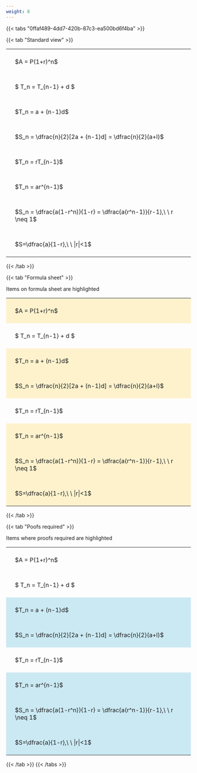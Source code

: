 ```yaml
---
weight: 8
---
```


{{< tabs "0ffaf489-4dd7-420b-87c3-ea500bd6f4ba" >}}

{{< tab "Standard view" >}}

<style type="text/css">
#T_ef191 th.col_heading {
  text-align: left;
  font-size: 1em;
}
#T_ef191 td {
  text-align: left;
  font-size: 1em;
  padding: 1.5em;
}
</style>
<table id="T_ef191">
  <thead>
  </thead>
  <tbody>
    <tr>
      <td id="T_ef191_row0_col0" class="data row0 col0" >$A = P(1+r)^n$</td>
    </tr>
    <tr>
      <td id="T_ef191_row1_col0" class="data row1 col0" >$ T_n = T_{n-1} + d $</td>
    </tr>
    <tr>
      <td id="T_ef191_row2_col0" class="data row2 col0" >$T_n = a + (n-1)d$</td>
    </tr>
    <tr>
      <td id="T_ef191_row3_col0" class="data row3 col0" >$S_n = \dfrac{n}{2}[2a + (n-1)d] = \dfrac{n}{2}(a+l)$</td>
    </tr>
    <tr>
      <td id="T_ef191_row4_col0" class="data row4 col0" >$T_n = rT_{n-1}$</td>
    </tr>
    <tr>
      <td id="T_ef191_row5_col0" class="data row5 col0" >$T_n = ar^{n-1}$</td>
    </tr>
    <tr>
      <td id="T_ef191_row6_col0" class="data row6 col0" >$S_n = \dfrac{a(1-r^n)}{1-r} = \dfrac{a(r^n-1)}{r-1},\ \  r \neq 1$</td>
    </tr>
    <tr>
      <td id="T_ef191_row7_col0" class="data row7 col0" >$S=\dfrac{a}{1-r},\ \ |r|<1$</td>
    </tr>
  </tbody>
</table>
{{< /tab >}}

{{< tab "Formula sheet" >}}

Items on formula sheet are highlighted 
<br>
<style type="text/css">
#T_d098c th.col_heading {
  text-align: left;
  font-size: 1em;
}
#T_d098c td {
  text-align: left;
  font-size: 1em;
  padding: 1.5em;
}
#T_d098c_row0_col0, #T_d098c_row2_col0, #T_d098c_row3_col0, #T_d098c_row5_col0, #T_d098c_row6_col0, #T_d098c_row7_col0 {
  background-color: rgba(255,194,10, 0.2);
}
#T_d098c_row1_col0, #T_d098c_row4_col0 {
  background-color: rgba(0,0,0,0);
}
</style>
<table id="T_d098c">
  <thead>
  </thead>
  <tbody>
    <tr>
      <td id="T_d098c_row0_col0" class="data row0 col0" >$A = P(1+r)^n$</td>
    </tr>
    <tr>
      <td id="T_d098c_row1_col0" class="data row1 col0" >$ T_n = T_{n-1} + d $</td>
    </tr>
    <tr>
      <td id="T_d098c_row2_col0" class="data row2 col0" >$T_n = a + (n-1)d$</td>
    </tr>
    <tr>
      <td id="T_d098c_row3_col0" class="data row3 col0" >$S_n = \dfrac{n}{2}[2a + (n-1)d] = \dfrac{n}{2}(a+l)$</td>
    </tr>
    <tr>
      <td id="T_d098c_row4_col0" class="data row4 col0" >$T_n = rT_{n-1}$</td>
    </tr>
    <tr>
      <td id="T_d098c_row5_col0" class="data row5 col0" >$T_n = ar^{n-1}$</td>
    </tr>
    <tr>
      <td id="T_d098c_row6_col0" class="data row6 col0" >$S_n = \dfrac{a(1-r^n)}{1-r} = \dfrac{a(r^n-1)}{r-1},\ \  r \neq 1$</td>
    </tr>
    <tr>
      <td id="T_d098c_row7_col0" class="data row7 col0" >$S=\dfrac{a}{1-r},\ \ |r|<1$</td>
    </tr>
  </tbody>
</table>
{{< /tab >}}

{{< tab "Poofs required" >}}

Items where proofs required are highlighted 
<br>
<style type="text/css">
#T_e49e1 th.col_heading {
  text-align: left;
  font-size: 1em;
}
#T_e49e1 td {
  text-align: left;
  font-size: 1em;
  padding: 1.5em;
}
#T_e49e1_row0_col0, #T_e49e1_row1_col0, #T_e49e1_row4_col0 {
  background-color: rgba(0,0,0,0);
}
#T_e49e1_row2_col0, #T_e49e1_row3_col0, #T_e49e1_row5_col0, #T_e49e1_row6_col0, #T_e49e1_row7_col0 {
  background-color: rgba(0,150,200, 0.2);
}
</style>
<table id="T_e49e1">
  <thead>
  </thead>
  <tbody>
    <tr>
      <td id="T_e49e1_row0_col0" class="data row0 col0" >$A = P(1+r)^n$</td>
    </tr>
    <tr>
      <td id="T_e49e1_row1_col0" class="data row1 col0" >$ T_n = T_{n-1} + d $</td>
    </tr>
    <tr>
      <td id="T_e49e1_row2_col0" class="data row2 col0" >$T_n = a + (n-1)d$</td>
    </tr>
    <tr>
      <td id="T_e49e1_row3_col0" class="data row3 col0" >$S_n = \dfrac{n}{2}[2a + (n-1)d] = \dfrac{n}{2}(a+l)$</td>
    </tr>
    <tr>
      <td id="T_e49e1_row4_col0" class="data row4 col0" >$T_n = rT_{n-1}$</td>
    </tr>
    <tr>
      <td id="T_e49e1_row5_col0" class="data row5 col0" >$T_n = ar^{n-1}$</td>
    </tr>
    <tr>
      <td id="T_e49e1_row6_col0" class="data row6 col0" >$S_n = \dfrac{a(1-r^n)}{1-r} = \dfrac{a(r^n-1)}{r-1},\ \  r \neq 1$</td>
    </tr>
    <tr>
      <td id="T_e49e1_row7_col0" class="data row7 col0" >$S=\dfrac{a}{1-r},\ \ |r|<1$</td>
    </tr>
  </tbody>
</table>
{{< /tab >}}
{{< /tabs >}}